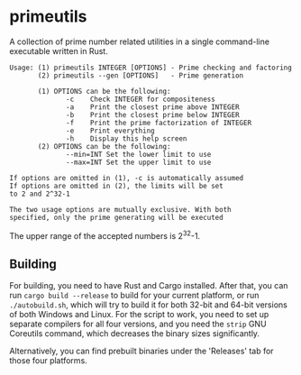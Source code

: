 # primeutils

A collection of prime number related utilities in a single command-line executable written in Rust.

```
Usage: (1) primeutils INTEGER [OPTIONS] - Prime checking and factoring
       (2) primeutils --gen [OPTIONS]   - Prime generation
    
       (1) OPTIONS can be the following:
              -c    Check INTEGER for compositeness
              -a    Print the closest prime above INTEGER
              -b    Print the closest prime below INTEGER
              -f    Print the prime factorization of INTEGER
              -e    Print everything
              -h    Display this help screen
       (2) OPTIONS can be the following:
              --min=INT Set the lower limit to use
              --max=INT Set the upper limit to use
    
If options are omitted in (1), -c is automatically assumed
If options are omitted in (2), the limits will be set
to 2 and 2^32-1

The two usage options are mutually exclusive. With both
specified, only the prime generating will be executed
```

The upper range of the accepted numbers is 2<sup>32</sup>-1.

## Building

For building, you need to have Rust and Cargo installed. After that, you can run `cargo build --release` to build for your current platform, or run `./autobuild.sh`, which will try to build it for both 32-bit and 64-bit versions of both Windows and Linux. For the script to work, you need to set up separate compilers for all four versions, and you need the `strip` GNU Coreutils command, which decreases the binary sizes significantly.

Alternatively, you can find prebuilt binaries under the 'Releases' tab for those four platforms.